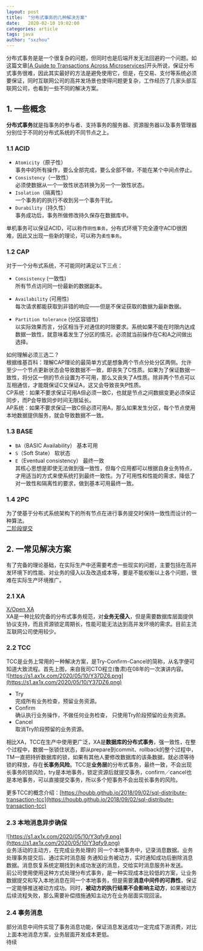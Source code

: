 ```yaml
---
layout: post
title:  "分布式事务的几种解决方案"
date:   2020-02-10 19:02:00
categories: article
tags: java
author: "sxzhou"
---
```

分布式事务是是一个很复杂的问题，但同时也是后端开发无法回避的一个问题。如这篇文章[[A Guide to Transactions Across Microservices]([https://www.baeldung.com/transactions-across-microservices)]开头所说，保证分布式事务很难，因此其实最好的方法是避免使用它，但是，在交易、支付等系统必须要保证，同时互联网公司的高并发场景也使得问题更复杂，工作经历了几家头部互联网公司，也看到一些不同的解决方案。

## 1. 一些概念  
**分布式事务**就是指事务的参与者、支持事务的服务器、资源服务器以及事务管理器分别位于不同的分布式系统的不同节点之上。
### 1.1 ACID
* `Atomicity`（原子性）  
  事务中的所有操作，要么全部完成，要么全部不做，不能在某个中间点停止。
* `Consistency`（一致性）  
  必须使数据从一个一致性状态转换为另一个一致性状态。
* `Isolation`（隔离性）  
  一个事务的的执行不收到另一个事务干扰。  
* `Durability`（持久性）  
  事务成功后，事务所做修改持久保存在数据库中。  

单机事务可以保证ACID，可以称作`刚性事务`，分布式环境下完全遵守ACID很困难，因此又出现一些新的理论，可以称为`柔性事务`。  

### 1.2 CAP  
对于一个分布式系统，不可能同时满足以下三点：  
* `Consistency` (一致性)  
所有节点访问同一份最新的数据副本。  

* `Availability` (可用性)  
每次请求都能获取到非错的响应——但是不保证获取的数据为最新数据。  

* `Partition tolerance` (分区容错性)  
以实际效果而言，分区相当于对通信的时限要求。系统如果不能在时限内达成数据一致性，就意味着发生了分区的情况，必须就当前操作在C和A之间做出选择。  

如何理解必须三选二？  
根据维基百科：理解CAP理论的最简单方式是想象两个节点分处分区两侧。允许至少一个节点更新状态会导致数据不一致，即丧失了C性质。如果为了保证数据一致性，将分区一侧的节点设置为不可用，那么又丧失了A性质。除非两个节点可以互相通信，才能既保证C又保证A，这又会导致丧失P性质。  
CP系统：如果不要求保证可用A但必须一致C，也就是节点之间数据变更必须保证同步，而P会导致同步时间无限延长。  
AP系统：如果不要求保证一致C但必须可用A，那么如果发生分区，每个节点使用本地数据提供服务，就会导致数据不一致。

### 1.3 BASE
* `BA`（BASIC Availability） 基本可用
* `S`（Soft State） 软状态
* `E`（Eventual consistency） 最终一致  
其核心思想是即使无法做到强一致性，但每个应用都可以根据自身业务特点，才用适当的方式来使系统打到最终一致性。为了可用性和性能的需求，降低了对一致性和隔离性的要求，做到基本可用最终一致。  

### 1.4 2PC  
为了使基于分布式系统架构下的所有节点在进行事务提交时保持一致性而设计的一种算法。  
[二阶段提交](https://zh.wikipedia.org/wiki/%E4%BA%8C%E9%98%B6%E6%AE%B5%E6%8F%90%E4%BA%A4) 

## 2. 一常见解决方案  
有了完备的理论基础，在实际生产中还需要考虑一些现实的问题，主要包括在高并发环境下的性能、对业务的侵入以及改造成本等，要是不能权衡以上各个问题，很难在实际生产环境推广。   
### 2.1 XA  
[X/Open XA](https://zh.wikipedia.org/wiki/X/Open_XA)  
XA是一种比较完备的分布式事务规范，对**业务无侵入**，但是需要数据库层面提供协议支持，而且资源锁定周期长，性能可能无法达到高并发环境的需求。目前主流互联网公司使用较少。  

### 2.2 TCC 
TCC是业务上常用的一种解决方案，是Try-Confirm-Cancel的简称，从名字便可知道大致流程。首先上图，来自我司CTO程立(鲁肃)在08年的一次演讲内容。  
![https://s1.ax1x.com/2020/05/10/Y37DZ6.png](https://s1.ax1x.com/2020/05/10/Y37DZ6.png)
* Try  
  完成所有业务检查，预留业务资源。
* Confirm  
  确认执行业务操作，不做任何业务检查， 只使用Try阶段预留的业务资源。
* Cancel  
  取消Try阶段预留的业务资源。  

相比XA，TCC在生产中使用更广泛，XA是**数据库的分布式事务**，强一致性，在整个过程中，数据一张锁住状态，即从prepare到commit、rollback的整个过程中，TM一直把持折数据库的锁，如果有其他人要修改数据库的该条数据，就必须等待锁的释放，存在**长事务风险**。TCC是**业务层**的分布式事务，最终一致，不会出现长事务的锁风险，try是本地事务，锁定资源后就提交事务，confirm／cancel也是本地事务，可以直接提交事务，所以多个短事务不会出现长事务的风险。  

更多TCC的概念介绍：[https://houbb.github.io/2018/09/02/sql-distribute-transaction-tcc](https://houbb.github.io/2018/09/02/sql-distribute-transaction-tcc)
### 2.3 本地消息异步确保  
![https://s1.ax1x.com/2020/05/10/Y3qfy9.png](https://s1.ax1x.com/2020/05/10/Y3qfy9.png)  
业务活动的主动方，在完成业务处理的
同一个本地事务中，记录消息数据。业务处理事务提交后、通过实时消息服
务通知业务被动方，实时通知成功后删除消息数据。消息恢复系统定期找到未成功发送的消息，交给实时消息服务补发送。  
前公司使用使用这种方式处理分布式事务，是一种实现成本比较低的方案，让业务数据提交和写入本地消息在同一个本地事务，但是需要**消息中间件的可靠性**，保证一定能够推送被动方成功。同时，**被动方的执行结果不会影响主动方**，如果被动方后续流程失败，那么需要补偿措施通知主动方在业务层面实现回滚。
### 2.4 事务消息  
部分消息中间件实现了事务消息功能，保证消息发送成功一定完成下游消费，对比上面本地消息方案，业务层面开发成本更低。  
待续